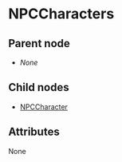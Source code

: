 # NPCCharacters

## Parent node
- *None*

## Child nodes
- [NPCCharacter](NPCCharacter)

## Attributes
None